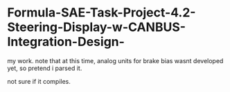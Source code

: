 # Formula-SAE-Task-Project-4.2-Steering-Display-w-CANBUS-Integration-Design-
my work. note that at this time, analog units for brake bias wasnt developed yet, so pretend i parsed it.

not sure if it compiles. 
